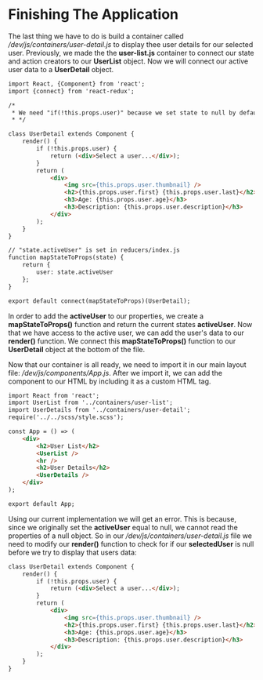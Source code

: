 # Finishing The Application

The last thing we have to do is build a container called */dev/js/containers/user-detail.js* to display thee user details for our selected user. Previously, we made the the **user-list.js** container to connect our state and action creators to our **UserList** object. Now we will connect our active user data to a **UserDetail** object. 

```html
import React, {Component} from 'react';
import {connect} from 'react-redux';

/*
 * We need "if(!this.props.user)" because we set state to null by default
 * */

class UserDetail extends Component {
    render() {
        if (!this.props.user) {
            return (<div>Select a user...</div>);
        }
        return (
            <div>
                <img src={this.props.user.thumbnail} />
                <h2>{this.props.user.first} {this.props.user.last}</h2>
                <h3>Age: {this.props.user.age}</h3>
                <h3>Description: {this.props.user.description}</h3>
            </div>
        );
    }
}

// "state.activeUser" is set in reducers/index.js
function mapStateToProps(state) {
    return {
        user: state.activeUser
    };
}

export default connect(mapStateToProps)(UserDetail);
```

In order to add the **activeUser** to our properties, we create a **mapStateToProps()** function and return the current states **activeUser**. Now that we have access to the active user, we can add the user's data to our **render()** function. We connect this **mapStateToProps()** function to our **UserDetail** object at the bottom of the file.

Now that our container is all ready, we need to import it in our main layout file: */dev/js/components/App.js*. After we import it, we can add the component to our HTML by including it as a custom HTML tag.

```html
import React from 'react';
import UserList from '../containers/user-list';
import UserDetails from '../containers/user-detail';
require('../../scss/style.scss');

const App = () => (
    <div>
        <h2>User List</h2>
        <UserList />
        <hr />
        <h2>User Details</h2>
        <UserDetails />
    </div>
);

export default App;
```

Using our current implementation we will get an error. This is because, since we originally set the **activeUser** equal to null, we cannot read the properties of a null object. So in our */dev/js/containers/user-detail.js* file we need to modify our **render()** function to check for if our **selectedUser** is null before we try to display that users data:

```html
class UserDetail extends Component {
    render() {
        if (!this.props.user) {
            return (<div>Select a user...</div>);
        }
        return (
            <div>
                <img src={this.props.user.thumbnail} />
                <h2>{this.props.user.first} {this.props.user.last}</h2>
                <h3>Age: {this.props.user.age}</h3>
                <h3>Description: {this.props.user.description}</h3>
            </div>
        );
    }
}
```
